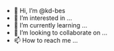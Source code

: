 - 👋 Hi, I’m @kd-bes
- 👀 I’m interested in ...
- 🌱 I’m currently learning ...
- 💞️ I’m looking to collaborate on ...
- 📫 How to reach me ...

<!---
kd-bes/kd-bes is a ✨ special ✨ repository because its `README.md` (this file) appears on your GitHub profile.
You can click the Preview link to take a look at your changes.
--->
